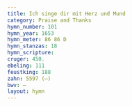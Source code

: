 ```yaml
---
title: Ich singe dir mit Herz und Mund
category: Praise and Thanks
hymn_number: 101
hymn_year: 1653
hymn_meter: 86 86 D
hymn_stanzas: 18
hymn_scripture: 
cruger: 450.
ebeling: 111
feustking: 188
zahn: 5597 (—)
bwv: —
layout: hymn
---
```

<br>

